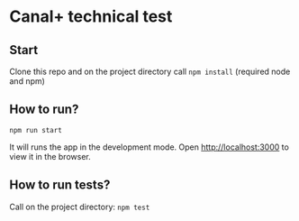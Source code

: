 # Canal+ technical test

## Start

Clone this repo and on the project directory call `npm install` (required node and npm)

## How to run?

`npm run start`

It will runs the app in the development mode.
Open [http://localhost:3000](http://localhost:3000) to view it in the browser.

## How to run tests?

Call on the project directory: `npm test`
